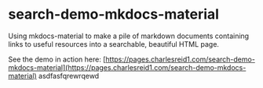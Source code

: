 # search-demo-mkdocs-material

Using mkdocs-material to make a pile of markdown documents containing links
to useful resources into a searchable, beautiful HTML page.

See the demo in action here: [https://pages.charlesreid1.com/search-demo-mkdocs-material](https://pages.charlesreid1.com/search-demo-mkdocs-material)
asdfasfqrewrqewd
